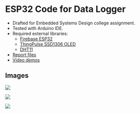 # ESP32 Code for Data Logger
* Drafted for Embedded Systems Design college assignment.
* Tested with Arduino IDE.
* Required external libraries:
    - [Firebase ESP32](https://github.com/mobizt/Firebase-ESP32)
    - [ThingPulse SSD1306 OLED](https://github.com/ThingPulse/esp8266-oled-ssd1306)
    - [DHT11](https://github.com/adafruit/DHT-sensor-library)
* [Report files](https://drive.google.com/file/d/1Q3phaeqZtbBS13IIdr2FE6ARZ_Z58tTV/view?usp=sharing)
* [Video demos](https://drive.google.com/drive/folders/1Er0eOWZFnLEFEqmLynHkDqVTF3hlEAIl?usp=sharing)

## Images
![](https://i.imgur.com/KqGcogx.png)

![](https://i.imgur.com/DT3KSAu.png)

![](https://i.imgur.com/7jpEQvS.png)